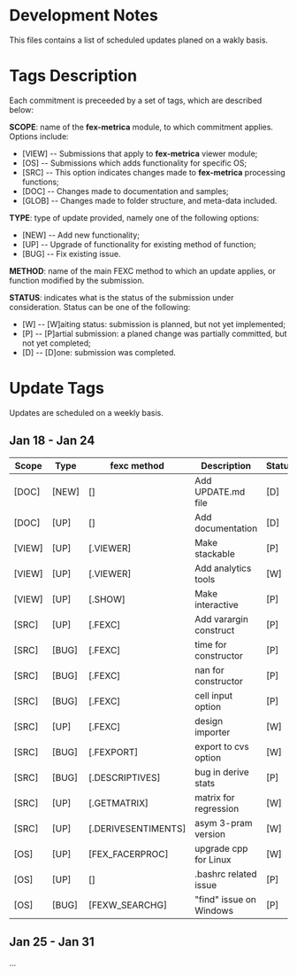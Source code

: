 Development Notes
===============

This files contains a list of scheduled updates planed on a wakly basis.

Tags Description
===============

Each commitment is preceeded by a set of tags, which are described below:

**SCOPE**: name of the **fex-metrica** module, to which commitment applies. Options include:

* [VIEW] -- Submissions that apply to **fex-metrica** viewer module;
* [OS]   -- Submissions which adds functionality for specific OS;
* [SRC]  -- This option indicates changes made to **fex-metrica** processing functions;
* [DOC]  -- Changes made to documentation and samples;
* [GLOB] -- Changes made to folder structure, and meta-data included. 

**TYPE**: type of update provided, namely one of the following options:

* [NEW]  -- Add new functionality;
* [UP]   -- Upgrade of functionality for existing method of function;
* [BUG]  -- Fix existing issue.

**METHOD**: name of the main FEXC method to which an update applies, or function modified by the submission.

**STATUS**: indicates what is the status of the submission under consideration. Status can be one of the following:

* [W] -- [W]aiting status: submission is planned, but not yet implemented;
* [P] -- [P]artial submission: a planed change was partially committed, but not yet completed; 
* [D] -- [D]one: submission was completed.


Update Tags
===============

Updates are scheduled on a weekly basis. 


Jan 18 - Jan 24
---------------

| Scope  | Type   | **fexc** method     | Description             | Status | Num  | Date   | 
| ------ | ------ | ------------------- | ----------------------- | ------ | ---- | ------ |
| [DOC]  | [NEW]  | []                  | Add UPDATE.md file      |   [D]  | 1    | 18-Jan |
| [DOC]  | [UP]   | []                  | Add documentation       |   [D]  | 1    | 21-Jan |
| [VIEW] | [UP]   | [.VIEWER]           | Make stackable          |   [P]  | 2    | 18-Jan |
| [VIEW] | [UP]   | [.VIEWER]           | Add analytics tools     |   [W]  |      |        |
| [VIEW] | [UP]   | [.SHOW]             | Make interactive        |   [P]  | 1    | 19-Jan |
| [SRC]  | [UP]   | [.FEXC]             | Add varargin construct  |   [P]  | 1    | 21-Jan |
| [SRC]  | [BUG]  | [.FEXC]             | time for constructor    |   [P]  | 2    | 19-Jan |
| [SRC]  | [BUG]  | [.FEXC]             | nan for constructor     |   [P]  | 1    | 18-Jan |
| [SRC]  | [BUG]  | [.FEXC]             | cell input option       |   [P]  | 1    | 18-Jan |
| [SRC]  | [UP]   | [.FEXC]             | design importer         |   [W]  |      |        |
| [SRC]  | [BUG]  | [.FEXPORT]          | export to cvs option    |   [W]  |      |        |
| [SRC]  | [BUG]  | [.DESCRIPTIVES]     | bug in derive stats     |   [P]  | 2    | 20-Jan |
| [SRC]  | [UP]   | [.GETMATRIX]        | matrix for regression   |   [W]  |      |        |
| [SRC]  | [UP]   | [.DERIVESENTIMENTS] | asym 3-pram version     |   [W]  |      |        |
| [OS]   | [UP]   | [FEX_FACERPROC]     | upgrade cpp for Linux   |   [W]  |      |        |
| [OS]   | [UP]   | []                  | .bashrc related issue   |   [P]  | 1    | 18-Jan |
| [OS]   | [BUG]  | [FEXW_SEARCHG]      | "find" issue on Windows |   [P]  | 1    | 18-Jan |


Jan 25 - Jan 31
---------------

...